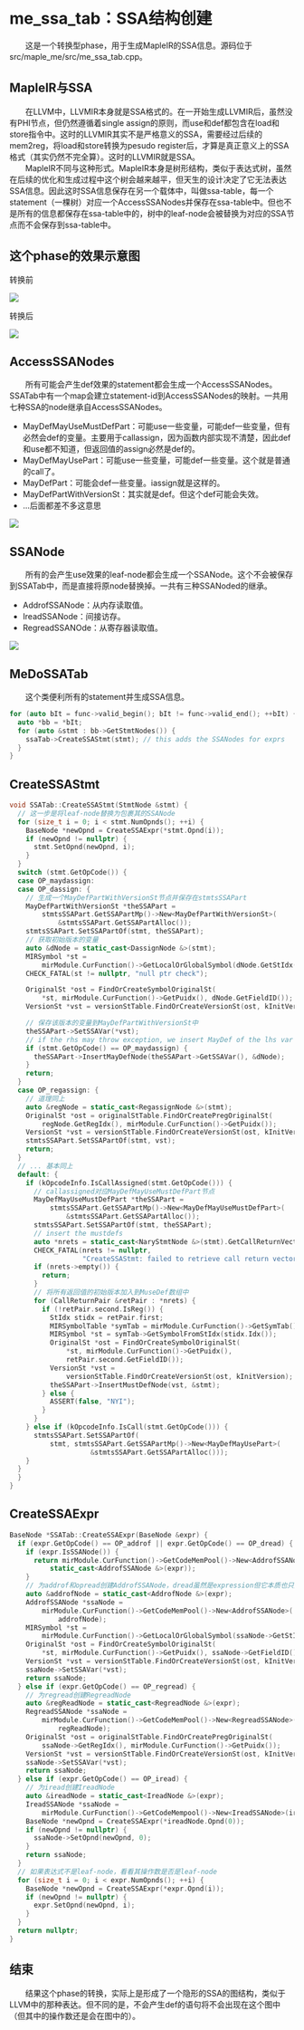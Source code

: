 # me_ssa_tab：SSA结构创建
&emsp;&emsp;这是一个转换型phase，用于生成MapleIR的SSA信息。源码位于src/maple_me/src/me_ssa_tab.cpp。

## MapleIR与SSA
&emsp;&emsp;在LLVM中，LLVMIR本身就是SSA格式的。在一开始生成LLVMIR后，虽然没有PHI节点，但仍然遵循着single assign的原则，而use和def都包含在load和store指令中。这时的LLVMIR其实不是严格意义的SSA，需要经过后续的mem2reg，将load和store转换为pesudo register后，才算是真正意义上的SSA格式（其实仍然不完全算）。这时的LLVMIR就是SSA。  
&emsp;&emsp;MapleIR不同与这种形式。MapleIR本身是树形结构，类似于表达式树，虽然在后续的优化和生成过程中这个树会越来越平，但天生的设计决定了它无法表达SSA信息。因此这时SSA信息保存在另一个载体中，叫做ssa-table，每一个statement（一棵树）对应一个AccessSSANodes并保存在ssa-table中。但也不是所有的信息都保存在ssa-table中的，树中的leaf-node会被替换为对应的SSA节点而不会保存到ssa-table中。

## 这个phase的效果示意图
转换前

![](./res/before-ssa.png)

转换后

![](./res/after-ssa.png)

## AccessSSANodes
&emsp;&emsp;所有可能会产生def效果的statement都会生成一个AccessSSANodes。SSATab中有一个map会建立statement-id到AccessSSANodes的映射。一共用七种SSA的node继承自AccessSSANodes。
+ MayDefMayUseMustDefPart：可能use一些变量，可能def一些变量，但有必然会def的变量。主要用于callassign，因为函数内部实现不清楚，因此def和use都不知道，但返回值的assign必然是def的。
+ MayDefMayUsePart：可能use一些变量，可能def一些变量。这个就是普通的call了。
+ MayDefPart：可能会def一些变量。iassign就是这样的。
+ MayDefPartWithVersionSt：其实就是def。但这个def可能会失效。
+ ...后面都差不多这意思

![](./res/AccessSSANodes.png)

## SSANode
&emsp;&emsp;所有的会产生use效果的leaf-node都会生成一个SSANode。这个不会被保存到SSATab中，而是直接将原node替换掉。一共有三种SSANoded的继承。
+ AddrofSSANode：从内存读取值。
+ IreadSSANode：间接访存。
+ RegreadSSANOde：从寄存器读取值。

![](./res/SSANode.png)

## MeDoSSATab
&emsp;&emsp;这个类便利所有的statement并生成SSA信息。
``` cpp
for (auto bIt = func->valid_begin(); bIt != func->valid_end(); ++bIt) {
  auto *bb = *bIt;
  for (auto &stmt : bb->GetStmtNodes()) {
    ssaTab->CreateSSAStmt(stmt); // this adds the SSANodes for exprs
  }
}
```

## CreateSSAStmt
``` cpp
void SSATab::CreateSSAStmt(StmtNode &stmt) {
  // 这一步是将leaf-node替换为包裹其的SSANode
  for (size_t i = 0; i < stmt.NumOpnds(); ++i) {
    BaseNode *newOpnd = CreateSSAExpr(*stmt.Opnd(i));
    if (newOpnd != nullptr) {
      stmt.SetOpnd(newOpnd, i);
    }
  }
  switch (stmt.GetOpCode()) {
  case OP_maydassign:
  case OP_dassign: {
    // 生成一个MayDefPartWithVersionSt节点并保存在stmtsSSAPart
    MayDefPartWithVersionSt *theSSAPart =
        stmtsSSAPart.GetSSAPartMp()->New<MayDefPartWithVersionSt>(
            &stmtsSSAPart.GetSSAPartAlloc());
    stmtsSSAPart.SetSSAPartOf(stmt, theSSAPart);
    // 获取初始版本的变量
    auto &dNode = static_cast<DassignNode &>(stmt);
    MIRSymbol *st =
        mirModule.CurFunction()->GetLocalOrGlobalSymbol(dNode.GetStIdx());
    CHECK_FATAL(st != nullptr, "null ptr check");

    OriginalSt *ost = FindOrCreateSymbolOriginalSt(
        *st, mirModule.CurFunction()->GetPuidx(), dNode.GetFieldID());
    VersionSt *vst = versionStTable.FindOrCreateVersionSt(ost, kInitVersion);

    // 保存该版本的变量到MayDefPartWithVersionSt中
    theSSAPart->SetSSAVar(*vst);
    // if the rhs may throw exception, we insert MayDef of the lhs var
    if (stmt.GetOpCode() == OP_maydassign) {
      theSSAPart->InsertMayDefNode(theSSAPart->GetSSAVar(), &dNode);
    }
    return;
  }
  case OP_regassign: {
    // 道理同上
    auto &regNode = static_cast<RegassignNode &>(stmt);
    OriginalSt *ost = originalStTable.FindOrCreatePregOriginalSt(
        regNode.GetRegIdx(), mirModule.CurFunction()->GetPuidx());
    VersionSt *vst = versionStTable.FindOrCreateVersionSt(ost, kInitVersion);
    stmtsSSAPart.SetSSAPartOf(stmt, vst);
    return;
  }
  // ... 基本同上
  default: {
    if (kOpcodeInfo.IsCallAssigned(stmt.GetOpCode())) {
      // callassigned对应MayDefMayUseMustDefPart节点
      MayDefMayUseMustDefPart *theSSAPart =
          stmtsSSAPart.GetSSAPartMp()->New<MayDefMayUseMustDefPart>(
              &stmtsSSAPart.GetSSAPartAlloc());
      stmtsSSAPart.SetSSAPartOf(stmt, theSSAPart);
      // insert the mustdefs
      auto *nrets = static_cast<NaryStmtNode &>(stmt).GetCallReturnVector();
      CHECK_FATAL(nrets != nullptr,
                  "CreateSSAStmt: failed to retrieve call return vector");
      if (nrets->empty()) {
        return;
      }
      // 将所有返回值的初始版本加入到MuseDef数组中
      for (CallReturnPair &retPair : *nrets) {
        if (!retPair.second.IsReg()) {
          StIdx stidx = retPair.first;
          MIRSymbolTable *symTab = mirModule.CurFunction()->GetSymTab();
          MIRSymbol *st = symTab->GetSymbolFromStIdx(stidx.Idx());
          OriginalSt *ost = FindOrCreateSymbolOriginalSt(
              *st, mirModule.CurFunction()->GetPuidx(),
              retPair.second.GetFieldID());
          VersionSt *vst =
              versionStTable.FindOrCreateVersionSt(ost, kInitVersion);
          theSSAPart->InsertMustDefNode(vst, &stmt);
        } else {
          ASSERT(false, "NYI");
        }
      }
    } else if (kOpcodeInfo.IsCall(stmt.GetOpCode())) {
      stmtsSSAPart.SetSSAPartOf(
          stmt, stmtsSSAPart.GetSSAPartMp()->New<MayDefMayUsePart>(
                    &stmtsSSAPart.GetSSAPartAlloc()));
    }
  }
  }
}
```

## CreateSSAExpr
``` cpp
BaseNode *SSATab::CreateSSAExpr(BaseNode &expr) {
  if (expr.GetOpCode() == OP_addrof || expr.GetOpCode() == OP_dread) {
    if (expr.IsSSANode()) {
      return mirModule.CurFunction()->GetCodeMemPool()->New<AddrofSSANode>(
          static_cast<AddrofSSANode &>(expr));
    }
    // 为addrof和opread创建AddrofSSANode，dread虽然是expression但它本质也只是一个AddrofNode
    auto &addrofNode = static_cast<AddrofNode &>(expr);
    AddrofSSANode *ssaNode =
        mirModule.CurFunction()->GetCodeMemPool()->New<AddrofSSANode>(
            addrofNode);
    MIRSymbol *st =
        mirModule.CurFunction()->GetLocalOrGlobalSymbol(ssaNode->GetStIdx());
    OriginalSt *ost = FindOrCreateSymbolOriginalSt(
        *st, mirModule.CurFunction()->GetPuidx(), ssaNode->GetFieldID());
    VersionSt *vst = versionStTable.FindOrCreateVersionSt(ost, kInitVersion);
    ssaNode->SetSSAVar(*vst);
    return ssaNode;
  } else if (expr.GetOpCode() == OP_regread) {
    // 为regread创建RegreadNode
    auto &regReadNode = static_cast<RegreadNode &>(expr);
    RegreadSSANode *ssaNode =
        mirModule.CurFunction()->GetCodeMemPool()->New<RegreadSSANode>(
            regReadNode);
    OriginalSt *ost = originalStTable.FindOrCreatePregOriginalSt(
        ssaNode->GetRegIdx(), mirModule.CurFunction()->GetPuidx());
    VersionSt *vst = versionStTable.FindOrCreateVersionSt(ost, kInitVersion);
    ssaNode->SetSSAVar(*vst);
    return ssaNode;
  } else if (expr.GetOpCode() == OP_iread) {
    // 为iread创建IreadNode
    auto &ireadNode = static_cast<IreadNode &>(expr);
    IreadSSANode *ssaNode =
        mirModule.CurFunction()->GetCodeMempool()->New<IreadSSANode>(ireadNode);
    BaseNode *newOpnd = CreateSSAExpr(*ireadNode.Opnd(0));
    if (newOpnd != nullptr) {
      ssaNode->SetOpnd(newOpnd, 0);
    }
    return ssaNode;
  }
  // 如果表达式不是leaf-node，看看其操作数是否是leaf-node
  for (size_t i = 0; i < expr.NumOpnds(); ++i) {
    BaseNode *newOpnd = CreateSSAExpr(*expr.Opnd(i));
    if (newOpnd != nullptr) {
      expr.SetOpnd(newOpnd, i);
    }
  }
  return nullptr;
}
```

## 结束
&emsp;&emsp;结果这个phase的转换，实际上是形成了一个隐形的SSA的图结构，类似于LLVM中的那种表达。但不同的是，不会产生def的语句将不会出现在这个图中（但其中的操作数还是会在图中的）。
